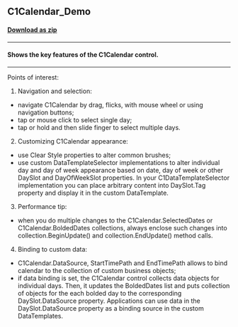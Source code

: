 ## C1Calendar_Demo
#### [Download as zip](https://downgit.github.io/#/home?url=https://github.com/GrapeCity/ComponentOne-UWP-Samples/tree/master/\C1.UWP.Calendar\CS\CalendarSamples)
____
#### Shows the key features of the C1Calendar control.
____
Points of interest:

1) Navigation and selection:

* navigate C1Calendar by drag, flicks, with mouse wheel or using navigation buttons;
* tap or mouse click to select single day;
* tap or hold and then slide finger to select multiple days.

2) Customizing C1Calendar appearance:

* use Clear Style properties to alter common brushes;
* use custom DataTemplateSelector implementations to alter individual day and day of week appearance based on date,
      day of week or other DaySlot and DayOfWeekSlot properties. In your C1DataTemplateSelector implementation you can 
	  place arbitrary content into DaySlot.Tag property and display it in the custom DataTemplate.

3) Performance tip:

* when you do multiple changes to the C1Calendar.SelectedDates or C1Calendar.BoldedDates collections, always enclose such changes
      into collection.BeginUpdate() and collection.EndUpdate() method calls. 

4) Binding to custom data:

* C1Calendar.DataSource, StartTimePath and EndTimePath allows to bind calendar to the collection of custom business objects;
* if data binding is set, the C1Calendar control collects data objects for individual days.
      Then, it updates the BoldedDates list and puts collection of objects for the each bolded day
      to the corresponding DaySlot.DataSource property. Applications can use data in the DaySlot.DataSource property as a binding source in the custom DataTemplates.
